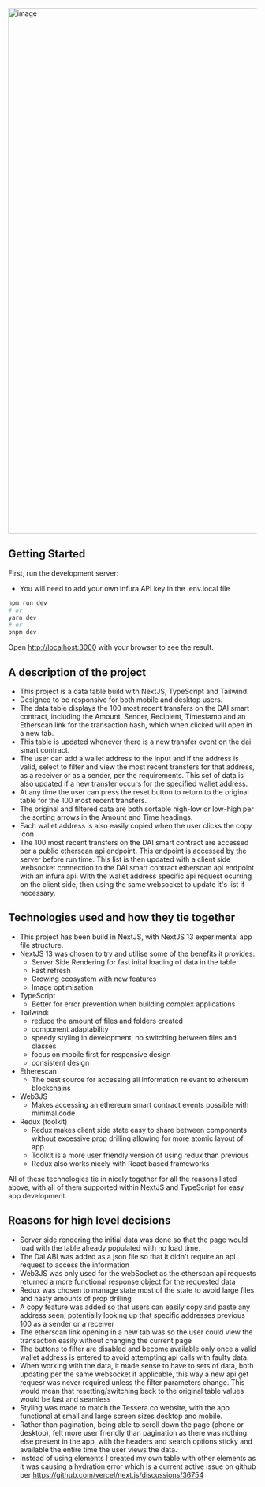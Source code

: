 <img width="1063" alt="image" src="https://github.com/cmusson/dai-transfers-info-table/assets/83961538/e19ed103-1de3-4ae3-9b3f-87b0abf5219f">


## Getting Started

First, run the development server:

- You will need to add your own infura API key in the .env.local file

```bash
npm run dev
# or
yarn dev
# or
pnpm dev
```

Open [http://localhost:3000](http://localhost:3000) with your browser to see the result.

## A description of the project

- This project is a data table build with NextJS, TypeScript and Tailwind.
- Designed to be responsive for both mobile and desktop users.
- The data table displays the 100 most recent transfers on the DAI smart contract, including the Amount, Sender, Recipient, Timestamp and an Etherscan link for the transaction hash, which when clicked will open in a new tab.
- This table is updated whenever there is a new transfer event on the dai smart contract.
- The user can add a wallet address to the input and if the address is valid, select to filter and view the most recent transfers for that address, as a receiver or as a sender, per the requirements. This set of data is also updated if a new transfer occurs for the specified wallet address.
- At any time the user can press the reset button to return to the original table for the 100 most recent transfers.
- The original and filtered data are both sortable high-low or low-high per the sorting arrows in the Amount and Time headings.
- Each wallet address is also easily copied when the user clicks the copy icon
- The 100 most recent transfers on the DAI smart contract are accessed per a public etherscan api endpoint. This endpoint is accessed by the server before run time. This list is then updated with a client side websocket connection to the DAI smart contract etherscan api endpoint with an infura api. With the wallet address specific api request ocurring on the client side, then using the same websocket to update it's list if necessary.

## Technologies used and how they tie together

- This project has been build in NextJS, with NextJS 13 experimental app file structure.
- NextJS 13 was chosen to try and utilise some of the benefits it provides:
  - Server Side Rendering for fast inital loading of data in the table
  - Fast refresh
  - Growing ecosystem with new features
  - Image optimisation
- TypeScript
  - Better for error prevention when building complex applications
- Tailwind:
  - reduce the amount of files and folders created
  - component adaptability
  - speedy styling in development, no switching between files and classes
  - focus on mobile first for responsive design
  - consistent design
- Etherescan
  - The best source for accessing all information relevant to ethereum blockchains
- Web3JS
  - Makes accessing an ethereum smart contract events possible with minimal code
- Redux (toolkit)
  - Redux makes client side state easy to share between components without excessive prop drilling allowing for more atomic layout of app
  - Toolkit is a more user friendly version of using redux than previous
  - Redux also works nicely with React based frameworks

All of these technologies tie in nicely together for all the reasons listed above, with all of them supported within NextJS and TypeScript for easy app development.

## Reasons for high level decisions

- Server side rendering the initial data was done so that the page would load with the table already populated with no load time.
- The Dai ABI was added as a json file so that it didn't require an api request to access the information
- Web3JS was only used for the webSocket as the etherscan api requests returned a more functional response object for the requested data
- Redux was chosen to manage state most of the state to avoid large files and nasty amounts of prop drilling
- A copy feature was added so that users can easily copy and paste any address seen, potentially looking up that specific addresses previous 100 as a sender or a receiver
- The etherscan link opening in a new tab was so the user could view the transaction easily without changing the current page
- The buttons to filter are disabled and become available only once a valid wallet address is entered to avoid attempting api calls with faulty data.
- When working with the data, it made sense to have to sets of data, both updating per the same websocket if applicable, this way a new api get requesr was never required unless the filter parameters change. This would mean that resetting/switching back to the original table values would be fast and seamless
- Styling was made to match the Tessera.co website, with the app functional at small and large screen sizes desktop and mobile.
- Rather than pagination, being able to scroll down the page (phone or desktop), felt more user friendly than pagination as there was nothing else present in the app, with the headers and search options sticky and available the entire time the user views the data.
- Instead of using <Table> elements I created my own table with other elements as it was causing a hydration error which is a current active issue on github per https://github.com/vercel/next.js/discussions/36754

